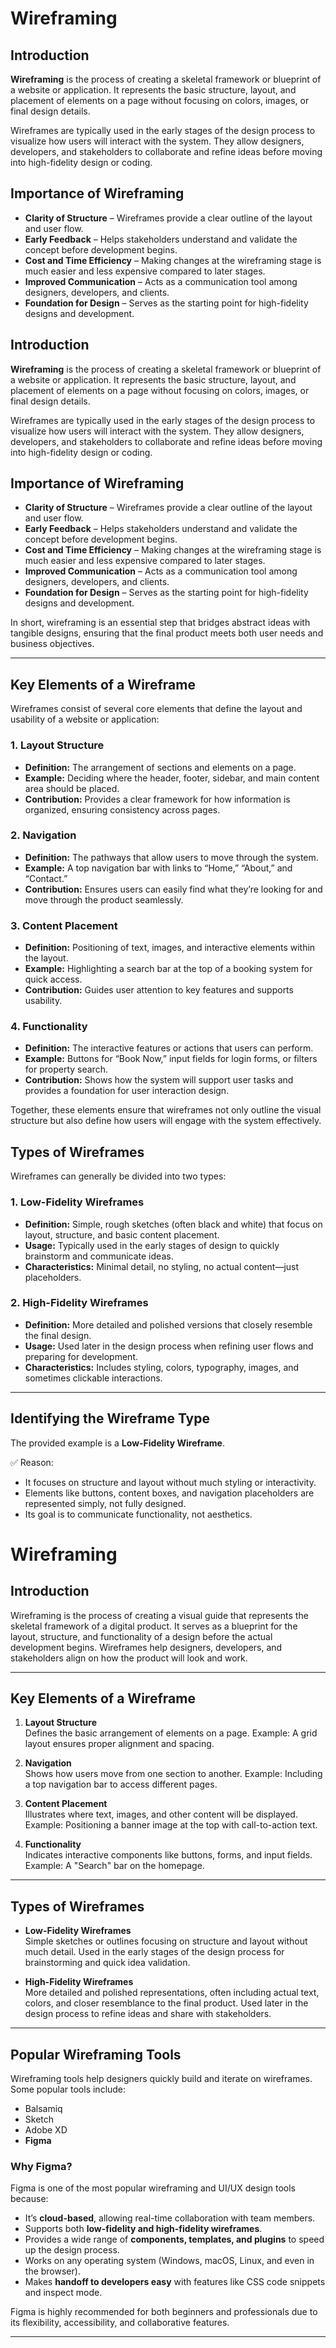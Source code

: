 
# Wireframing  

## Introduction  
**Wireframing** is the process of creating a skeletal framework or blueprint of a website or application. It represents the basic structure, layout, and placement of elements on a page without focusing on colors, images, or final design details.  

Wireframes are typically used in the early stages of the design process to visualize how users will interact with the system. They allow designers, developers, and stakeholders to collaborate and refine ideas before moving into high-fidelity design or coding.  

## Importance of Wireframing  
- **Clarity of Structure** – Wireframes provide a clear outline of the layout and user flow.  
- **Early Feedback** – Helps stakeholders understand and validate the concept before development begins.  
- **Cost and Time Efficiency** – Making changes at the wireframing stage is much easier and less expensive compared to later stages.  
- **Improved Communication** – Acts as a communication tool among designers, developers, and clients.  
- **Foundation for Design** – Serves as the starting point for high-fidelity designs and development.  

  

## Introduction  
**Wireframing** is the process of creating a skeletal framework or blueprint of a website or application. It represents the basic structure, layout, and placement of elements on a page without focusing on colors, images, or final design details.  

Wireframes are typically used in the early stages of the design process to visualize how users will interact with the system. They allow designers, developers, and stakeholders to collaborate and refine ideas before moving into high-fidelity design or coding.  

## Importance of Wireframing  
- **Clarity of Structure** – Wireframes provide a clear outline of the layout and user flow.  
- **Early Feedback** – Helps stakeholders understand and validate the concept before development begins.  
- **Cost and Time Efficiency** – Making changes at the wireframing stage is much easier and less expensive compared to later stages.  
- **Improved Communication** – Acts as a communication tool among designers, developers, and clients.  
- **Foundation for Design** – Serves as the starting point for high-fidelity designs and development.  

In short, wireframing is an essential step that bridges abstract ideas with tangible designs, ensuring that the final product meets both user needs and business objectives.  

---

## Key Elements of a Wireframe  

Wireframes consist of several core elements that define the layout and usability of a website or application:  

### 1. Layout Structure  
- **Definition:** The arrangement of sections and elements on a page.  
- **Example:** Deciding where the header, footer, sidebar, and main content area should be placed.  
- **Contribution:** Provides a clear framework for how information is organized, ensuring consistency across pages.  

### 2. Navigation  
- **Definition:** The pathways that allow users to move through the system.  
- **Example:** A top navigation bar with links to “Home,” “About,” and “Contact.”  
- **Contribution:** Ensures users can easily find what they’re looking for and move through the product seamlessly.  

### 3. Content Placement  
- **Definition:** Positioning of text, images, and interactive elements within the layout.  
- **Example:** Highlighting a search bar at the top of a booking system for quick access.  
- **Contribution:** Guides user attention to key features and supports usability.  

### 4. Functionality  
- **Definition:** The interactive features or actions that users can perform.  
- **Example:** Buttons for “Book Now,” input fields for login forms, or filters for property search.  
- **Contribution:** Shows how the system will support user tasks and provides a foundation for user interaction design.  

Together, these elements ensure that wireframes not only outline the visual structure but also define how users will engage with the system effectively.

## Types of Wireframes  

Wireframes can generally be divided into two types:  

### 1. Low-Fidelity Wireframes  
- **Definition:** Simple, rough sketches (often black and white) that focus on layout, structure, and basic content placement.  
- **Usage:** Typically used in the early stages of design to quickly brainstorm and communicate ideas.  
- **Characteristics:** Minimal detail, no styling, no actual content—just placeholders.  

### 2. High-Fidelity Wireframes  
- **Definition:** More detailed and polished versions that closely resemble the final design.  
- **Usage:** Used later in the design process when refining user flows and preparing for development.  
- **Characteristics:** Includes styling, colors, typography, images, and sometimes clickable interactions.  

---

## Identifying the Wireframe Type  

The provided example is a **Low-Fidelity Wireframe**.  

✅ Reason:  
- It focuses on structure and layout without much styling or interactivity.  
- Elements like buttons, content boxes, and navigation placeholders are represented simply, not fully designed.  
- Its goal is to communicate functionality, not aesthetics.  

# Wireframing

## Introduction
Wireframing is the process of creating a visual guide that represents the skeletal framework of a digital product. It serves as a blueprint for the layout, structure, and functionality of a design before the actual development begins. Wireframes help designers, developers, and stakeholders align on how the product will look and work.

---

## Key Elements of a Wireframe
1. **Layout Structure**  
   Defines the basic arrangement of elements on a page. Example: A grid layout ensures proper alignment and spacing.

2. **Navigation**  
   Shows how users move from one section to another. Example: Including a top navigation bar to access different pages.

3. **Content Placement**  
   Illustrates where text, images, and other content will be displayed. Example: Positioning a banner image at the top with call-to-action text.

4. **Functionality**  
   Indicates interactive components like buttons, forms, and input fields. Example: A "Search" bar on the homepage.

---

## Types of Wireframes
- **Low-Fidelity Wireframes**  
  Simple sketches or outlines focusing on structure and layout without much detail. Used in the early stages of the design process for brainstorming and quick idea validation.

- **High-Fidelity Wireframes**  
  More detailed and polished representations, often including actual text, colors, and closer resemblance to the final product. Used later in the design process to refine ideas and share with stakeholders.

---

## Popular Wireframing Tools
Wireframing tools help designers quickly build and iterate on wireframes. Some popular tools include:
- Balsamiq
- Sketch
- Adobe XD
- **Figma**

### Why Figma?  
Figma is one of the most popular wireframing and UI/UX design tools because:
- It’s **cloud-based**, allowing real-time collaboration with team members.  
- Supports both **low-fidelity and high-fidelity wireframes**.  
- Provides a wide range of **components, templates, and plugins** to speed up the design process.  
- Works on any operating system (Windows, macOS, Linux, and even in the browser).  
- Makes **handoff to developers easy** with features like CSS code snippets and inspect mode.  

Figma is highly recommended for both beginners and professionals due to its flexibility, accessibility, and collaborative features.

---

